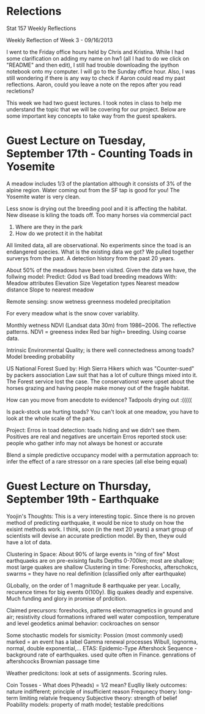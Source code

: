 Relections
==========

Stat 157 Weekly Reflections

Weekly Reflection of Week 3 - 09/16/2013

I went to the Friday office hours held by Chris and Kristina. While I had some clarification on adding my name on hw1 (all I had to do we click on "README" and then edit), I still had trouble downloading the ipython notebook onto my computer. I will go to the Sunday office hour. Also, I was still wondering if there is any way to check if Aaron could read my past reflections. Aaron, could you leave a note on the repos after you read recletions?

This week we had two guest lectures. I took notes in class to help me understand the topic that we will be covering for our project. Below are some important key concepts to take way from the guest speakers. 

Guest Lecture on Tuesday, September 17th - Counting Toads in Yosemite
==========
A meadow includes 1/3 of the plantation although it consists of 3% of the alpine region.
Water coming out from the SF tap is good for you! The Yosemite water is very clean.

Less snow is drying out the breeding pool and it is affecting the habitat.
New disease is kiling the toads off. Too many horses via commercial pact 

1. Where are they in the park
2. How do we protect it in the habitat

All limited data, all are observational. No experiments since the toad is an endangered species. 
What is the existing data we got? We pulled together surverys from the past.
A detection history from the past 20 years. 

About 50% of the meadows have been visited. Given the data we have, the follwing model:
Predict: Gdod vs Bad toad breeding meadows
With: Meadow attributes
  Elevation
  Size
  Vegetation types
  Nearest meadow distance
  Slope to nearest meadow

Remote sensing: 
  snow
  wetness
  greenness
  modeled precipitation

For every meadow what is the snow cover variablity.

Monthly wetness NDVI (Landsat data 30m) from 1986~2006. The reflective patterns. NDVI = greeness index
Red bar high= breeding. Using coarse data. 

Intrinsic Environmental Quality; is there well connectedness among toads?
Model breeding probability

US National Forest
Sued by: High Sierra Hikers which was "Counter-sued" by packers association
Law suit that has a lot of culture things mixed into it. The Forest service lost the case.
The conservationst were upset about the horses grazing and having people make money out of the fragile habitat. 

How can you move from anecdote to evidence? 
Tadpools drying out :(((((

Is pack-stock use hurting toads? 
You can't look at one meadow, you have to look at the whole scale of the park.

Project:
Erros in toad detection: toads hiding and we didn't see them. Positives are real and negatives are uncertain
Erros reported stock use: people who gather info may not always be honest or accurate

Blend a simple predictive occupancy model with a permutation approach to: infer the effect of a rare stressor on a rare species (all else being equal)

Guest Lecture on Thursday, September 19th - Earthquake
==========
Yoojin's Thoughts: This is a very interesting topic. Since there is no proven method of predicting earthquake, it would be nice to study on how the exisint methods work. I think, soon (in the next 20 years) a smart group of scientists will devise an accurate prediction model. By then, theyw ould have a lot of data.


Clustering in Space:
About 90% of large events in "ring of fire"
Most earthquaeks are on pre-exisintg faults
Depths 0-700km; most are shallow; most large quakes are shallow
Clustering in time: Foreshocks, afterschokcs, swarms = they have no real definition (classified only after earthquake)

GLobally, on the order of 1 magnitude 8 earthquake per year.
Locally, recurence times for big events 0(100y).
Big quakes deadly and expensive.
Much funding and glory in promise of prdcition.

Claimed precursors:
  foreshocks, patterns
  electromagnetics in ground and air; resistivity
  cloud formations
  infrared
  well water compostiion, temperature and level
  geodetics
  animal behavior: cockroaches on sensor

Some stochastic models for sismicity:
Possion (most commonly used) marked = an event has a label
Gamma renewal processes
Wibull, lognorma, normal, double exponential,...
ETAS: Epidemic-Type Aftershock Sequence - background rate of earthquakes. used quite often in Finance. genrations of aftershcocks
Brownian passage time

Weather predicitons: look at sets of assignments. Scoring rules.

Coin Tosses - What does P(heads) = 1/2 mean?
Euqlliy likely outcomes: nature indifferent; principle of insufficient reason
Frequnecy thoery: long-term limiting relatvie frequency
Subjective theory: strength of belief
Poability models: property of math model; testable predcitions
